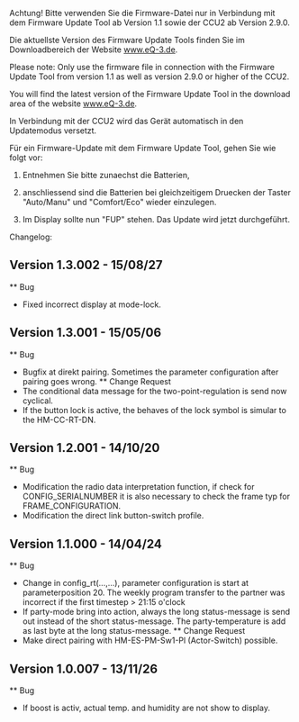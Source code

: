 ﻿Achtung! Bitte verwenden Sie die Firmware-Datei nur in Verbindung mit dem Firmware Update Tool ab Version 1.1 sowie der CCU2 ab Version 2.9.0.

Die aktuellste Version des Firmware Update Tools finden Sie im Downloadbereich der Website www.eQ-3.de.

Please note: Only use the firmware file in connection with the Firmware Update Tool from version 1.1 as well as version 2.9.0 or higher of the CCU2.

You will find the latest version of the Firmware Update Tool in the download area of the website www.eQ-3.de.

In Verbindung mit der CCU2 wird das Gerät automatisch in den Updatemodus versetzt.

Für ein Firmware-Update mit dem Firmware Update Tool, gehen Sie wie folgt vor:

1. Entnehmen Sie bitte zunaechst die Batterien,

2. anschliessend sind die Batterien bei gleichzeitigem Druecken der Taster "Auto/Manu" und "Comfort/Eco" wieder einzulegen.

3. Im Display sollte nun "FUP" stehen. Das Update wird jetzt durchgeführt.


Changelog:

Version 1.3.002 - 15/08/27
--------------------------------------------------------------
** Bug
  * Fixed incorrect display at mode-lock.

  
Version 1.3.001 - 15/05/06
--------------------------------------------------------------
** Bug
  * Bugfix at direkt pairing. Sometimes the parameter configuration after pairing goes wrong.
** Change Request
  * The conditional data message for the two-point-regulation is send now cyclical.
  * If the button lock is active, the behaves of the lock symbol is simular to the HM-CC-RT-DN.

  
Version 1.2.001 - 14/10/20
--------------------------------------------------------------
** Bug
  * Modification the radio data interpretation function, if check for CONFIG_SERIALNUMBER it is also necessary to 
    check the frame typ for FRAME_CONFIGURATION.
  * Modification the direct link button-switch profile. 


Version 1.1.000 - 14/04/24
--------------------------------------------------------------

** Bug
  * Change in config_rt(...,...), parameter configuration is start at parameterposition 20.
    The weekly program transfer to the partner was incorrect if the first timestep > 21:15 o'clock
  * If party-mode bring into action, always the long status-message is send out instead of the 
    short status-message. The party-temperature is add as last byte at the long status-message.
** Change Request
  * Make direct pairing with HM-ES-PM-Sw1-Pl (Actor-Switch) possible.
  

Version 1.0.007 - 13/11/26
--------------------------------------------------------------

** Bug
  * If boost is activ, actual temp. and humidity are not show to display.
